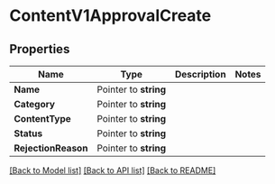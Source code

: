 # ContentV1ApprovalCreate

## Properties

Name | Type | Description | Notes
------------ | ------------- | ------------- | -------------
**Name** | Pointer to **string** |  |
**Category** | Pointer to **string** |  |
**ContentType** | Pointer to **string** |  |
**Status** | Pointer to **string** |  |
**RejectionReason** | Pointer to **string** |  |

[[Back to Model list]](../README.md#documentation-for-models) [[Back to API list]](../README.md#documentation-for-api-endpoints) [[Back to README]](../README.md)


